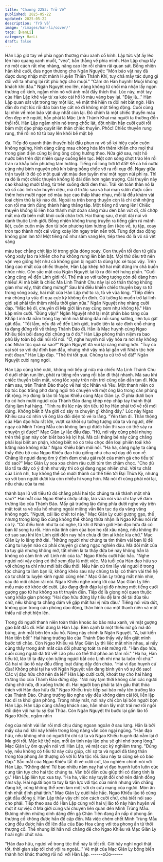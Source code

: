 ```yaml
---
title: "Chương 2253: Trở Về"
published: 2025-05-22
updated: 2025-05-22
description: 'Trở Về'
image: '/images/han-li/cover/'
tags: [HanLi]
category: HanLi
draft: false
---
```


Hàn Lập giơ tay về phía ngọn thương màu xanh cổ kính.
Lập tức vật ấy léo lên hào quang xanh muốt, "véo", bắn thẳng về
phía mình.
Hàn Lập chụp lấy nó một cách rất nhẹ nhàng, nâng cao lên rồi
chậm rãi quan sát. Bỗng nhiên hắn khẽ cười, đưa ngọn thương
cho Ngân Nguyệt:
"Món bảo vật này đã được dung nhập một mảnh Huyền Thiên
Thánh Khí, tuy chả mấy tác dụng gì đối với ta nhưng lại rất phù
hợp cho muội."
"Cám ơn Hàn huynh! Muội không khách khí đâu." Ngân Nguyệt
reo lên, nàng không từ chối mà nhận lấy ngọn thương cổ kính,
ngắm nhìn nó với ánh mắt đầy thích thú.
Lúc này, một tay của Hàn Lập khẽ vẫy từ xa kéo cái hồ lô màu
vàng bay lại.
"Đây là..." Hàn Lập quan sát vật trong tay một lúc, vẻ mặt thể hiện
ra đôi nét bất ngờ. Hắn đắn đo một lúc rồi đảo bàn tay cất nó đi
không một tiếng động. Cuối cùng lại nhìn về món bảo vật duy
nhất còn lại.
Đó chính là một chiếc thuyền màu đen đẹp mê người, hẳn phải là
Mặc Linh Thánh Khai mà người ta thường đồn thổi rồi. Hàn Lập
ngắm nhìn nó trong chốc lát, đột nhiên hắn cười cười rồi bấm một
đạo pháp quyết lên thân chiếc thuyền.
Phốc!
Chiếc thuyền rung rung, thế rồi nó từ từ bay lên khỏi bề mặt bệ

đá. Tiếp đó quanh thân thuyền bắt đầu phun ra vô số ký hiệu cuồn
cuộn không ngừng, hình dáng cũng mau chóng hóa lớn thêm
khiến cho mọi thứ trong gian điện cũng bị ông ông cộng hưởng
theo.
Nửa giờ sau, mặt hồ nước bên trên đột nhiên quay cuồng liên tục.
Một cơn sóng chợt trào lên rồi tràn ra khắp bốn phương tám
hướng.
Tiếng nổ long trời lở đất!
Kể cả hồ nước cũng như bình nguyên phủ kín băng bỗng chốc vỡ
ra rồi xụp đổ.
Ngay giữa trận tuyết lở đó có một quái vật màu đen tuyền như
một ngọn núi phi ra. Thì ra đó là một chiếc thuyền khổng lồ dài
đến hơn ngàn trượng.
Cái thuyền này cao khoảng mười tầng, từ trên xuống dưới đen
thui. Trải kín toàn thân nó là vô số các linh văn huyền diệu, mà ở
trước sau và hai mạn sườn được cắm thêm hơn mười ngọn cờ
màu bạc cao thấp khác nhau, mỗi lá đều khảm vài loại chim thú lạ
kỳ nào đó.
Ngoài ra trên bong thuyền còn là chi chít những con rối ma tinh
đứng thành hàng thẳng tắp.
Một tiếng nổ vang lên!
Chiếc thuyền khổng lồ liền hóa thành một đoàn sáng màu đen
bắn vút đi, chỉ chớp mắt mà đã biến mất khỏi cuối chân trời.
Hai tháng sau, ở một dải núi vô danh thuộc Linh giới. Bỗng nhiên
không trung truyền ra tiếng gầm rú mãnh liệt, cuồn cuộn mây đen
từ bốn phương tám hướng ầm ì kéo về, tụ tập, xoay tròn tạo
thành một cái vũng xoáy lớn ngay trên nền trời.
Từng đợt dao động không gian lan tới!
Một tiếng nổ như sấm vang lên, tiếp theo đó là vô số vệt sáng

màu bạc chằng chịt lập lờ trong giữa dòng xoáy. Con thuyền tối
đen từ giữa vòng xoáy lao ra khiến cho hư không rung lên bần
bật. Mọi thứ đều trở nên vặn vẹo giống hệt như cả không gian bị
người ta dùng lực xé toạc vậy.
Trên tầng cao nhất của chiếc thuyền, Hàn Lập khép hờ hai mắt
đứng im chả buồn nhúc nhíc.
Còn sắc mặt của Ngân Nguyệt lại lộ ra đôi nét hưng phấn.
"Cuối cùng cũng về đến Linh giới rồi. Thế mà so với tưởng tượng
còn dễ dàng hơn nhiều! Ai mà biết là chiếc Ma Linh Thánh Chu
này lại có thần thông không gian như vậy, thật đáng mừng!" Sau
khi điều khiển chiếc thuyền bay ra từ trong vòng xoáy, hai mắt của
Hàn Lập mở to ra, tỏ vẻ vừa lòng.
"Tiếp điểm mà chúng ta vừa đi qua cực kỳ không ổn định. Cứ
tưởng là muốn trở lại linh giới sẽ phải tốn thêm nhiều thời gian
nữa." Ngân Nguyệt nhẹ nhàng cười đáp.
"Mặc kệ đi, chuyến đi Ma giới lần nay cũng xem như không tệ."
Hàn Lập mỉm cười.
"Đúng vậy!" Ngân Nguyệt nhớ lại một phần bảo tàng của Khấp
Linh đã nằm trong tay mình mà không dấu nổi sung sướng, liên
tục gật gật đầu.
"Tốt lắm, nếu đã về đến Linh giới, trước tiên là xác định chỗ chúng
ta đang đứng rồi về thẳng Thánh Đảo đi. Hẳn là Mạc huynh cùng
Ngao Khiếu tiền bối đang đợi chúng ta ở đó." Hàn Lập phóng thần
niệm ra bao phủ lấy toàn bộ dải núi rồi nói.
"Ơ, nghe huynh nói vậy hóa ra nơi này không các Nhân tộc quá
xa sao?" Ngân Nguyệt đã vui lại càng mừng hơn.
"Tuy có sai sót so với dự định ban đầu, nhưng nhờ vậy mà lại gần
với Nhân tộc hơn một đoạn." Hàn Lập đáp.
"Thế thì tốt quá. Chúng ta cứ trở về đã!" Ngân Nguyệt cười rạng
ngời.

Hàn Lập cũng khẽ cười, không nói tiếp gì nữa mà chiếc Ma Linh
Thánh Chu ở dưới chân run lên, phát ra tiếng rền vang rồi bắn đi
thật nhanh.
Mà sau khi chiếc thuyền biến mất, vòng lốc xoáy trên nền trời
cũng dần dần tan đi.
Nửa năm sau, trên Thánh Đảo thuộc về hai tộc Nhân và Yêu. Một
thanh niên có bộ tóc bạc trắng phơ đang ngồi trò chuyện với một
ông lão trong căn phòng rất rộng. Họ đúng là lão tổ Ngao Khiếu
cùng Mạc Giản Ly.
Ở phía dưới bọn họ có hơn mười người của Thánh Đảo đang
khép nép chắp tay thành thật đứng làm hai hàng.
"Tính ra thì lúc này tên tiểu tử họ Hàn phải trở về rồi mới đúng.
Không biết ở Ma giới có sảy ra chuyện gì không đây."
Lúc này Ngao Khiếu cau có nhìn về ông lão đối diện tỏ vẻ lo lắng.
"Yên tâm đi. Thần thông của Hàn đạo hữu rất lớn, vượt xa khỏi sự
tưởng tượng của ta và ngươi, đến ngay cả Minh Trùng Mẫu còn
không làm gì đước hắn thì sao có thể sảy ra chuyện gì được!"
Mạc Giản Ly lắc đầu đáp.
"Hừ, nói vậy cũng phải nhưng trên thế gian này còn biết bao kẻ lợi
hại. Mà cái thằng bé này cũng chẳng phải loại biết an phận,
không biết nó có trêu chọc đến loại phiền toái khó lường nào
không nữa." Ngao Khiếu bặm môi nói.
"Ha ha, càng ngày ta càng thấy điệu bộ của Ngao Khiếu đạo hữu
giống như cha vợ dạy dỗ con rể. Chẳng lẽ ngươi đang ôm ý định
đem cháu gái ruột của mình gả cho tiểu tử đó sao?" Mạc Giản Ly
xoa xoa chòm râu cười tủm tỉm châm chọc.
"Cho dù lão tổ ta đây có ý định như vậy thì có gì đang ngạc nhiên
chứ. Với tư chất của Linh nhi, tuy không thể có mười thành có thể
tiến tới Đại Thừa Kỳ, nhưng so với bọn người dưới kia còn nhiều
hi vọng hơn. Mà nói đi cũng phải nói lại, nếu cháu của ta mà

thành bạn lữ với tiểu tử đó chẳng phải hai tộc chúng ta sẽ thành
một nhà sao?" Hai mắt của Ngao Khiếu chớp chớp, lão vừa nói
vừa chỉ tay về đám trưởng lão của Thánh Đảo.
Mấy gã trưởng lão đứng phía dưới nghe vậy trên mặt toát ra vẻ
xấu hổ nhưng ngoài miệng vẫn liên tục dạ dạ vâng vâng không
ngớt.
"Ngươi, cái lão chết toi này." Mạc Giản Ly cười gượng gạo, thế
nhưng trong lòng lão cũng không thể không thừa nhận là Ngao
Khiếu nói rất có lý.
"Có điều hình như ta có nghe, từ khi ở Nhân giới Hàn đạo hữu đã
có bạn lữ song tu rồi. Hơn nữa tình cảm của bọn họ rất xâu nặng,
nếu không thì cớ sao sau khi lên Linh giới đến nay hắn chưa đi
tìm ai khác kia chứ." Mạc Giản Ly lo lắng thở dài.
"Những người như chúng ta tìm thêm vài bạn lữ để cùng tu luyện
nào có phải chuyện gì đáng ngạc nghiên đâu. Mà đôi mắt của ta
tuy già nhưng không mờ, tất nhiên là ta thấy đứa bé này không
hẳn là không có cảm tình với Linh nhi của ta." Ngao Khiếu cười
hắc hắc.
"Nghe ngươi nói vậy cũng có thể xem đây là một việc. Mà tuổi của
Hàn đạo hữu so với chúng ta chỉ như mới bắt đầu thôi. Nếu hắn
cứ tìm lấy vài người ở trong tộc chúng ta làm bạn lữ, không khéo
sau này chúng ta lại có thêm vài thế hệ có tư chất tu luyện kinh
người cũng nên." Mạc Giản Ly trừng mắt nhìn nhìn, sau đó mới
chậm rãi nói.
Ngao Khiếu nghe xong lời của Mạc Giản Ly liền mếu máo dở
khóc dở cười. Lão đang định đáp lại gì đó nhưng một tiếng cười
gượng gạo từ hư không xa tít truyền đến. Tiếp đó là giọng nói
quen thuộc vang khắp gian phòng:
"Hai đạo hữu đừng lấy tiểu đệ làm đề tài đùa tếu chứ, nếu không
ta chẳng dám về gặp mắt hai vị nữa đâu."
Tiếng nói vừa dứt, không gian trong căn phòng dao động, thân
hình của một thanh niên và một thiếu nữ chợt hiện lên.

Trong đó người thanh niên toàn thân khoác áo bào màu xanh, vẻ
mặt gượng gạo bất đắc dĩ. Hắn đúng là Hàn Lập.
Bên cạnh là một thiếu nữ gò má đỏ bừng, ánh mắt bẽn lẽn xấu
hổ. Nàng này chính là Ngân Nguyệt.
"A, bái kiến Hàn tiền bối!" Hai hàng trưởng lão của Thánh Đảo
thấy vậy liền giật mình bước tới chào.
Còn Ngao Khiếu và Mạc Giản Ly thì liếc mắt nhìn nhau, ai nấy
cũng thấy trong ánh mắt của đối phương toát ra nét mừng rỡ.
"Hàn đạo hữu, cuối cùng ngươi đã trở về! Lão phu có thể thở
phào an tâm rồi."
"Ha ha, Hàn tiểu tử, lão tổ ta đây còn tưởng ngươi bắt cóc Linh
nhi nhà ta luôn rồi chứ."
Cả hai vị lão tổ này đều đồng loạt đứng dậy đón chào.
"Hai vị đạo huynh cứ đùa! Không phải tại ha với Ngân Nguyệt vẫn
đang bình yên vô sự đó sao! Các vị đạo hữu chớ nên đa lễ!" Hàn
Lập cười cười, khoát tay cho hai hàng trưởng lão của Thánh Đảo
đứng dậy.
"Nơi này tạm thời không cần các ngươi đứng chờ nữa, đi xuống
trước đi. Hai người bọn phải ta tán gẫu thật thỏa thích với Hàn
đạo hữu đã." Ngao Khiếu trực tiếp sai bảo mấy tên trưởng lão của
Thánh Đảo.
Chúng trưởng lão nghe vậy đều không dám cãi lời, liền lập tức đi
ra khỏi gian phòng.
Trong nháy mắt, nơi này chỉ còn lại bốn người bọn Hàn Lập.
Hàn Lập cũng chẳng khách sao, hắn nhón lấy một trái mơ rồi ngồi
đối diện với hai tu sỹ Đại Thừa.
Còn Ngân Nguyệt thì bước lại gần lão tổ Ngao Khiếu, ngắm nhìn

ông của mình vài lần rồi mới chịu đứng ngoan ngoãn ở sau lưng.
Hẳn là bởi mấy câu nói khi này khiến trong lòng nàng vẫn còn
ngại ngùng.
"Hàn đạo hữu, nếu không nhờ có ngươi thì chỉ sợ ta và Ngao
Khiếu huynh đã nằm lại ở Ma giới rồi. Mặc kệ thế nào, mối ân tình
này lão phu sẽ ghi nhớ trong lòng." Mạc Giản Ly ôm quyền nói với
Hàn Lập, vẻ mặt cực kỳ nghiêm trang.
"Đúng vậy, nếu không có tiểu từ này cứu giúp, chỉ sợ ta và người
đã táng thân trong tòa phong ấn thượng cổ với lũ Ma tộc rồi. Sau
này ta cũng sẽ có báo đáp." Sắc mắt của Ngao Khiếu tắt đi vẻ
cười cợt, lão nghiêm chỉnh nói với Hàn Lập.
"Không dám! Từ bao nhiêu năm nay hai vị đạo huynh luôn luôn
cúc cung tân tụy cho hai tộc chúng ta. Vãn bối đến cứu giúp thì có
đáng tính là gì." Hàn Lập liên tục xua tay.
"Ha ha, việc này tuyệt đối chớ nên đánh đồng như vậy. Hai người
bọn ta tuy là tận lực với tộc của mình nhưng vẫn chẳng đáng kể,
cũng không thể xem làm một với ơn cứu mạng của ngươi. Món ân
tình nhất định phải tính." Mạc Giản Ly cười hắc hắc.
Ngao Khiếu lão tổ cũng gật đầu đồng ý.
Hàn Lập thấy vậy chỉ còn cách cười chừ, chả biết nói sao cho
phải.
Tiếp theo sau đó Hàn Lập cùng với hai vị lão tổ này hàn huyên về
một ít sự việc ở Ma giới cùng vài chuyện liên quan đến Minh
Trùng Mẫu.
Đương nhiên những dính dáng đến gã Chân Tiên đang ẩn nấp ở
phong ấn thượng cổ không được hắn đề cập đến. Mà việc chém
chết Minh Trùng Mẫu cũng đều được hắn đổ lên đầu của Bảo
Hoa cùng với tòa phong ấn từ thời thượng cổ.
Thế nhưng lời hắn nói chẳng để cho Ngao Khiếu và Mạc Giản Ly
hoài nghi chút nào.

"Hàn đạo hữu, ngươi về trong tộc thế này là tốt rồi. Giờ hãy nghỉ
ngơi thật tốt, thời gian sắp tới chớ vội ra ngoài..." Vẻ mặt của Mạc
Giản Ly bỗng biến thành hơi khác thường rồi nói với Hàn Lập.
------oOo------
